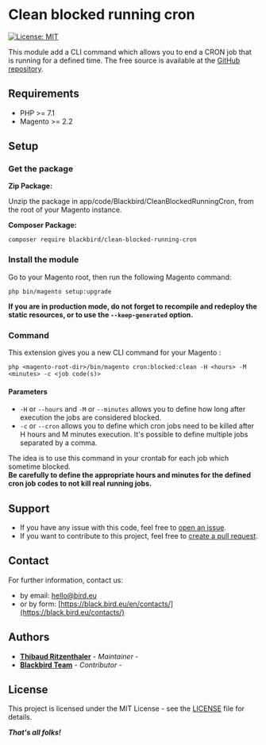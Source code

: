 # Clean blocked running cron

[![License: MIT](https://img.shields.io/github/license/blackbird-agency/magento-2-category-empty-button.svg?style=flat-square)](./LICENSE)

This module add a CLI command which allows you to end a CRON job that is running for a defined time.
The free source is available at the [GitHub repository](https://github.com/blackbird-agency/magento-2-clean-blocked-running-cron).

## Requirements

- PHP >= 7.1
- Magento >= 2.2

## Setup

### Get the package

**Zip Package:**

Unzip the package in app/code/Blackbird/CleanBlockedRunningCron, from the root of your Magento instance.

**Composer Package:**

```
composer require blackbird/clean-blocked-running-cron
```

### Install the module

Go to your Magento root, then run the following Magento command:

```
php bin/magento setup:upgrade
```

**If you are in production mode, do not forget to recompile and redeploy the static resources, or to use the `--keep-generated` option.**

### Command

This extension gives you a new CLI command for your Magento :
```
php <magento-root-dir>/bin/magento cron:blocked:clean -H <hours> -M <minutes> -c <job code(s)>
```

#### Parameters

- ```-H``` or ```--hours``` and ```-M``` or ```--minutes``` allows you to define how long after execution the jobs are considered blocked.
- ```-c``` or ```--cron``` allows you to define which cron jobs need to be killed after H hours and M minutes execution. It's possible to define multiple jobs separated by a comma.

The idea is to use this command in your crontab for each job which sometime blocked.  
**Be carefully to define the appropriate hours and minutes for the defined cron job codes to not kill real running jobs.**

## Support

- If you have any issue with this code, feel free to [open an issue](https://github.com/blackbird-agency/magento-2-clean-blocked-running-cron/issues/new).
- If you want to contribute to this project, feel free to [create a pull request](https://github.com/blackbird-agency/magento-2-clean-blocked-running-cron/compare).

## Contact

For further information, contact us:

- by email: hello@bird.eu
- or by form: [https://black.bird.eu/en/contacts/](https://black.bird.eu/contacts/)

## Authors

- [**Thibaud Ritzenthaler**](https://github.com/thibaud-bird) - *Maintainer* - 
- [**Blackbird Team**](https://github.com/blackbird-agency) - *Contributor* - 

## License

This project is licensed under the MIT License - see the [LICENSE](LICENSE) file for details.

***That's all folks!***

